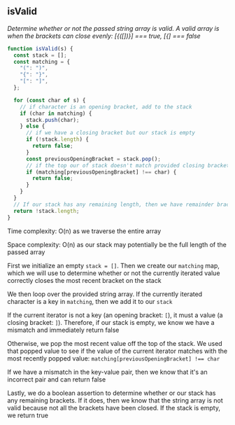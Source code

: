 ## isValid

_Determine whether or not the passed string array is valid. A valid array is when the brackets can close evenly: [{([])}] === true, [{] === false_

```JavaScript
function isValid(s) {
  const stack = [];
  const matching = {
    "(": ")",
    "{": "}",
    "[": "]",
  };

  for (const char of s) {
    // if character is an opening bracket, add to the stack
    if (char in matching) {
      stack.push(char);
    } else {
      // if we have a closing bracket but our stack is empty
      if (!stack.length) {
        return false;
      }
      const previousOpeningBracket = stack.pop();
      // if the top our of stack doesn't match provided closing bracket
      if (matching[previousOpeningBracket] !== char) {
        return false;
      }
    }
  }
  // If our stack has any remaining length, then we have remainder brackets
  return !stack.length;
}
```

Time complexity: O(n) as we traverse the entire array

Space complexity: O(n) as our stack may potentially be the full length of the passed array

First we initialize an empty `stack = []`. Then we create our `matching` map, which we will use to determine whether or not the currently iterated value correctly closes the most recent bracket on the stack

We then loop over the provided string array. If the currently iterated character is a key in `matching`, then we add it to our `stack`

If the current iterator is not a key (an opening bracket: `[`), it must a value (a closing bracket: `]`). Therefore, if our stack is empty, we know we have a mismatch and immediately return false

Otherwise, we pop the most recent value off the top of the stack. We used that popped value to see if the value of the current iterator matches with the most recently popped value: `matching[previousOpeningBracket] !== char`

If we have a mismatch in the key-value pair, then we know that it's an incorrect pair and can return false

Lastly, we do a boolean assertion to determine whether or our stack has any remaining brackets. If it does, then we know that the string array is not valid because not all the brackets have been closed. If the stack is empty, we return true
